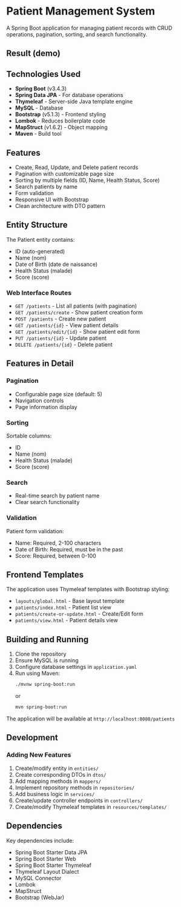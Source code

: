 # Patient Management System

A Spring Boot application for managing patient records with CRUD operations, pagination, sorting, and search functionality.

## Result (demo)

## Technologies Used

- **Spring Boot** (v3.4.3)
- **Spring Data JPA** - For database operations
- **Thymeleaf** - Server-side Java template engine
- **MySQL** - Database
- **Bootstrap** (v5.1.3) - Frontend styling
- **Lombok** - Reduces boilerplate code
- **MapStruct** (v1.6.2) - Object mapping
- **Maven** - Build tool

## Features

- Create, Read, Update, and Delete patient records
- Pagination with customizable page size
- Sorting by multiple fields (ID, Name, Health Status, Score)
- Search patients by name
- Form validation
- Responsive UI with Bootstrap
- Clean architecture with DTO pattern


## Entity Structure

The Patient entity contains:

- ID (auto-generated)
- Name (nom)
- Date of Birth (date de naissance)
- Health Status (malade)
- Score (score)

### Web Interface Routes

- `GET /patients` - List all patients (with pagination)
- `GET /patients/create` - Show patient creation form
- `POST /patients` - Create new patient
- `GET /patients/{id}` - View patient details
- `GET /patients/edit/{id}` - Show patient edit form
- `PUT /patients/{id}` - Update patient
- `DELETE /patients/{id}` - Delete patient

## Features in Detail

### Pagination

- Configurable page size (default: 5)
- Navigation controls
- Page information display

### Sorting

Sortable columns:

- ID
- Name (nom)
- Health Status (malade)
- Score (score)

### Search

- Real-time search by patient name
- Clear search functionality

### Validation

Patient form validation:

- Name: Required, 2-100 characters
- Date of Birth: Required, must be in the past
- Score: Required, between 0-100

## Frontend Templates

The application uses Thymeleaf templates with Bootstrap styling:

- `layouts/global.html` - Base layout template
- `patients/index.html` - Patient list view
- `patients/create-or-update.html` - Create/Edit form
- `patients/view.html` - Patient details view

## Building and Running

1. Clone the repository
2. Ensure MySQL is running
3. Configure database settings in `application.yaml`
4. Run using Maven:
   ```bash
   ./mvnw spring-boot:run
   ```
   or
   ```bash
   mvn spring-boot:run
   ```

The application will be available at `http://localhost:8080/patients`

## Development

### Adding New Features

1. Create/modify entity in `entities/`
2. Create corresponding DTOs in `dtos/`
3. Add mapping methods in `mappers/`
4. Implement repository methods in `repositories/`
5. Add business logic in `services/`
6. Create/update controller endpoints in `controllers/`
7. Create/modify Thymeleaf templates in `resources/templates/`

## Dependencies

Key dependencies include:

- Spring Boot Starter Data JPA
- Spring Boot Starter Web
- Spring Boot Starter Thymeleaf
- Thymeleaf Layout Dialect
- MySQL Connector
- Lombok
- MapStruct
- Bootstrap (WebJar)

